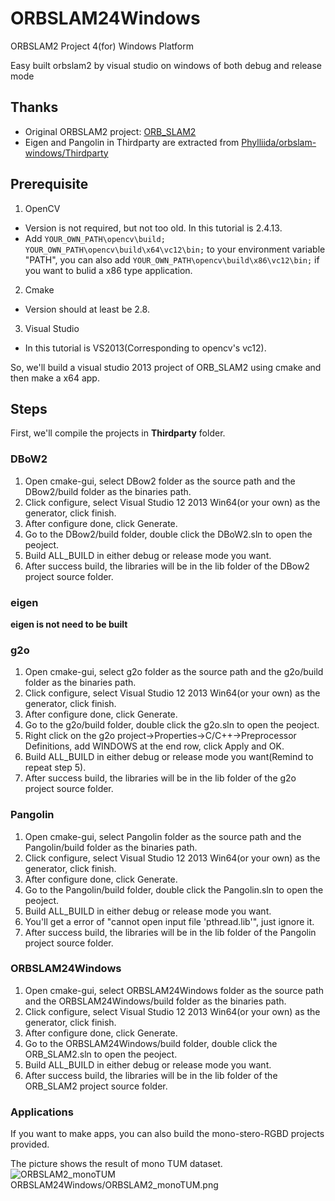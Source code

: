 # ORBSLAM24Windows
ORBSLAM2 Project 4(for) Windows Platform

Easy built orbslam2 by visual studio on windows of both debug and release mode

## Thanks
- Original ORBSLAM2 project: [ORB_SLAM2](https://github.com/raulmur/ORB_SLAM2)
- Eigen and Pangolin in Thirdparty are extracted from [Phylliida/orbslam-windows/Thirdparty](https://github.com/Phylliida/orbslam-windows/tree/master/Thirdparty)

## Prerequisite
1. OpenCV
 - Version is not required, but not too old. In this tutorial is 2.4.13.
 - Add `YOUR_OWN_PATH\opencv\build;` `YOUR_OWN_PATH\opencv\build\x64\vc12\bin;` to your environment variable "PATH", you can also add `YOUR_OWN_PATH\opencv\build\x86\vc12\bin;` if you want to bulid a x86 type application.
2. Cmake
 - Version should at least be 2.8.
3. Visual Studio
 - In this tutorial is VS2013(Corresponding to opencv's vc12). 

So, we'll build a visual studio 2013 project of ORB_SLAM2 using cmake and then make a x64 app. 
  
## Steps
First, we'll compile the projects in **Thirdparty** folder.

### DBoW2
1. Open cmake-gui, select DBow2 folder as the source path and the DBow2/build folder as the binaries path.
2. Click configure, select Visual Studio 12 2013 Win64(or your own) as the generator, click finish.
3. After configure done, click Generate.
4. Go to the DBow2/build folder, double click the DBoW2.sln to open the peoject.
5. Build ALL_BUILD in either debug or release mode you want.
6. After success build, the libraries will be in the lib folder of the DBow2 project source folder.

### eigen
**eigen is not need to be built**

### g2o
1. Open cmake-gui, select g2o folder as the source path and the g2o/build folder as the binaries path.
2. Click configure, select Visual Studio 12 2013 Win64(or your own) as the generator, click finish.
3. After configure done, click Generate.
4. Go to the g2o/build folder, double click the g2o.sln to open the peoject.
5. Right click on the g2o project->Properties->C/C++->Preprocessor Definitions, add WINDOWS at the end row, click Apply and OK.
6. Build ALL_BUILD in either debug or release mode you want(Remind to repeat step 5).
7. After success build, the libraries will be in the lib folder of the g2o project source folder.

### Pangolin
1. Open cmake-gui, select Pangolin folder as the source path and the Pangolin/build folder as the binaries path.
2. Click configure, select Visual Studio 12 2013 Win64(or your own) as the generator, click finish.
3. After configure done, click Generate.
4. Go to the Pangolin/build folder, double click the Pangolin.sln to open the peoject.
5. Build ALL_BUILD in either debug or release mode you want.
6. You'll get a error of "cannot open input file 'pthread.lib'", just ignore it.
7. After success build, the libraries will be in the lib folder of the Pangolin project source folder.

### ORBSLAM24Windows
1. Open cmake-gui, select ORBSLAM24Windows folder as the source path and the ORBSLAM24Windows/build folder as the binaries path.
2. Click configure, select Visual Studio 12 2013 Win64(or your own) as the generator, click finish.
3. After configure done, click Generate.
4. Go to the ORBSLAM24Windows/build folder, double click the ORB_SLAM2.sln to open the peoject.
5. Build ALL_BUILD in either debug or release mode you want.
6. After success build, the libraries will be in the lib folder of the ORB_SLAM2 project source folder.

### Applications
If you want to make apps, you can also build the mono-stero-RGBD projects provided.

The picture shows the result of mono TUM dataset.
![ORBSLAM2_monoTUM](https://github.com/phdsky/ORBSLAM24Windows/ORBSLAM2_monoTUM.png)
ORBSLAM24Windows/ORBSLAM2_monoTUM.png
